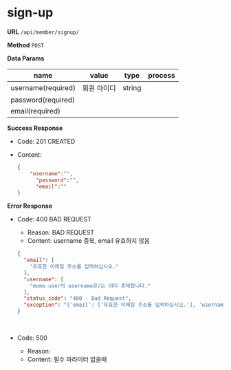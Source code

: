 # sign-up

> 

**URL**
`/api/member/signup/`

**Method**
`POST`

**Data Params**

| name               | value  | type   | process |
| ------------------ | ------ | ------ | ------- |
| username(required) | 회원 아이디 | string |         |
| password(required) |        |        |         |
| email(required)    |        |        |         |



**Success Response**

- Code: 201 CREATED

- Content:

  ```json
  {
      "username":"",
    	"password":"",
    	"email":""
  }
  ```

**Error Response**

- Code: 400 BAD REQUEST

  - Reason: BAD REQUEST
  - Content: username 중복, email 유효하지 않음

  ```json
  {
    "email": [
      "유효한 이메일 주소를 입력하십시오."
    ],
    "username": [
      "momo user의 username은/는 이미 존재합니다."
    ],
    "status_code": "400 - Bad Request",
    "exception": "{'email': ['유효한 이메일 주소를 입력하십시오.'], 'username': ['momo user의 username은/는 이미 존재합니다.'], 'status_code': '400 - Bad Request'}"
  }
  ```

  ​

- Code: 500

  - Reason:
  - Content: 필수 파라미터 없을때
